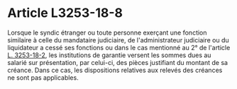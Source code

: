 # Article L3253-18-8

Lorsque le syndic étranger ou toute personne exerçant une fonction similaire à celle du mandataire judiciaire, de l'administrateur judiciaire ou du liquidateur a cessé ses fonctions ou dans le cas mentionné au 2° de l'article [L. 3253-18-2][1], les institutions de garantie versent les sommes dues au salarié sur présentation, par celui-ci, des pièces justifiant du montant de sa créance. Dans ce cas, les dispositions relatives aux relevés des créances ne sont pas applicables.

 [1]: /affichCodeArticle.do?cidTexte=LEGITEXT000006072050&idArticle=LEGIARTI000018048250&dateTexte=&categorieLien=cid